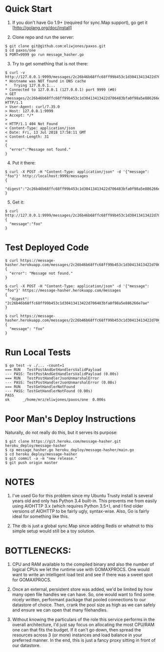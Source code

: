 Quick Start
===========

1. If you don't have Go 1.9+ (required for sync.Map support), go get it [http://golang.org/doc/install]

2. Clone repo and run the server:
```
$ git clone git@github.com:eliwjones/paxos.git
$ cd paxos/one
$ PORT=9999 go run message_hasher.go
```

3. Try to get something that is not there:
```
$ curl -v http://127.0.0.1:9999/messages/2c26b46b68ffc68ff99b453c1d30413413422d706483bfa0f98a5e886266e7ae
* Hostname was NOT found in DNS cache
*   Trying 127.0.0.1...
* Connected to 127.0.0.1 (127.0.0.1) port 9999 (#0)
> GET /messages/2c26b46b68ffc68ff99b453c1d30413413422d706483bfa0f98a5e886266e7ae HTTP/1.1
> User-Agent: curl/7.35.0
> Host: 127.0.0.1:9999
> Accept: */*
>
< HTTP/1.1 404 Not Found
< Content-Type: application/json
< Date: Fri, 13 Jul 2018 17:58:11 GMT
< Content-Length: 31
<
{
  "error":"Message not found."
}
```

4. Put it there:
```
$ curl -X POST -H "Content-Type: application/json" -d '{"message": "foo"}' http://localhost:9999/messages
{
  "digest":"2c26b46b68ffc68ff99b453c1d30413413422d706483bfa0f98a5e886266e7ae"
}
```

5. Get it:
```
$ curl http://127.0.0.1:9999/messages/2c26b46b68ffc68ff99b453c1d30413413422d706483bfa0f98a5e886266e7ae
{
  "message":"foo"
}
```

Test Deployed Code
==================
```
$ curl https://message-hasher.herokuapp.com/messages/2c26b46b68ffc68ff99b453c1d30413413422d706483bfa0f98a5e886266e7ae
{
  "error": "Message not found."
}

$ curl -X POST -H "Content-Type: application/json" -d '{"message": "foo"}' https://message-hasher.herokuapp.com/messages
{
  "digest": "2c26b46b68ffc68ff99b453c1d30413413422d706483bfa0f98a5e886266e7ae"
}

$ curl https://message-hasher.herokuapp.com/messages/2c26b46b68ffc68ff99b453c1d30413413422d706483bfa0f98a5e886266e7ae
{
  "message": "foo"
}
```

Run Local Tests
===============
```
$ go test -v ./... -count=1
=== RUN   TestPostAndGetHandlersValidPayload
--- PASS: TestPostAndGetHandlersValidPayload (0.00s)
=== RUN   TestPostHandlerJsonUnmarshalError
--- PASS: TestPostHandlerJsonUnmarshalError (0.00s)
=== RUN   TestGetHandlerNotFound
--- PASS: TestGetHandlerNotFound (0.00s)
PASS
ok  	_/home/mrz/eliwjones/paxos/one	0.006s
```

Poor Man's Deploy Instructions
==============================
Naturally, do not really do this, but it serves its purpose:
```
$ git clone https://git.heroku.com/message-hasher.git heroku_deploy/message-hasher
$ cp message_hasher.go heroku_deploy/message-hasher/main.go
$ cd heroku_deploy/message-hasher
$ git commit -a -m "new release."
$ git push origin master
```

NOTES
=====
1. I've used Go for this problem since my Ubuntu Trusty install is several years old and only has Python 3.4 built-in.  This prevents me from easily using AIOHTTP 3.x (which requires Python 3.5+), and I find older versions of AIOHTTP to be fairly ugly, syntax-wise.  Also, Go is fairly ideal for something like this.

2. The db is just a global sync.Map since adding Redis or whatnot to this simple setup would still be a toy solution.

BOTTLENECKS:
============
1. CPU and RAM available to the compiled binary and also the number of logical CPUs we let the runtime use with GOMAXPROCS.  One would want to write an intelligent load test and see if there was a sweet spot for GOMAXPROCS.

2. Once an external, persistent store was added, we'd be limited by how many open file handles we can have.  So, one would want to find some nicely written, performant package that pooled connections to our datastore of choice.  Then, crank the pool size as high as we can safely and ensure we can open that many filehandles.

3. Without knowing the particulars of the role this service performs in the overall architecture, I'd just say focus on allocating the most CPU/RAM one can that fits the budget.  If it can't go down, then spread the resources across 3 (or more) instances and load balance in your preferred manner.  In the end, this is just a fancy proxy sitting in front of our datastore.
